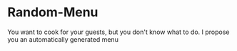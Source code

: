 # Random-Menu
You want to cook for your guests, but you don't know what to do. I propose you an automatically generated menu
